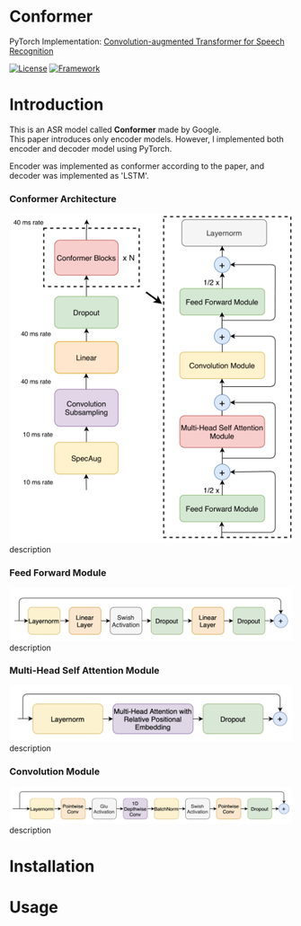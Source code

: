 # Conformer
PyTorch Implementation: [Convolution-augmented Transformer for Speech Recognition](https://arxiv.org/abs/2005.08100)

[![License](https://img.shields.io/badge/License-Apache%202.0-blue.svg)](https://opensource.org/licenses/Apache-2.0)
[![Framework](https://img.shields.io/badge/Framework-PyTorch-red.svg)](https://pytorch.org/)


# Introduction
This is an ASR model called **Conformer** made by Google. <br />
This paper introduces only encoder models. However, I implemented both encoder and decoder model using PyTorch.

Encoder was implemented as conformer according to the paper, and decoder was implemented as 'LSTM'.

### Conformer Architecture
![Conformer Encoder Architecture](docs/images/encoder_block.png) <br />
description

### Feed Forward Module
![Feed Forward Module](docs/images/feed_forward_module.png) <br />
description

### Multi-Head Self Attention Module
![Multi-Head Self Attention Module](docs/images/multi_head_self_attention_module.png) <br />
description

### Convolution Module
![Convolution Module](docs/images/convolution_module.png) <br />
description
# Installation

# Usage
